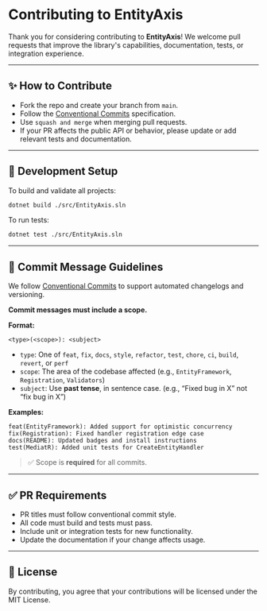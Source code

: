 # Contributing to EntityAxis

Thank you for considering contributing to **EntityAxis**! We welcome pull requests that improve the library's capabilities, documentation, tests, or integration experience.

---

## ✨ How to Contribute

- Fork the repo and create your branch from `main`.
- Follow the [Conventional Commits](https://www.conventionalcommits.org/) specification.
- Use `squash and merge` when merging pull requests.
- If your PR affects the public API or behavior, please update or add relevant tests and documentation.

---

## 🧪 Development Setup

To build and validate all projects:

```bash
dotnet build ./src/EntityAxis.sln
```

To run tests:

```bash
dotnet test ./src/EntityAxis.sln
```

---

## 📝 Commit Message Guidelines

We follow [Conventional Commits](https://www.conventionalcommits.org/) to support automated changelogs and versioning.

**Commit messages must include a scope.**

**Format:**

```
<type>(<scope>): <subject>
```

- `type`: One of `feat`, `fix`, `docs`, `style`, `refactor`, `test`, `chore`, `ci`, `build`, `revert`, or `perf`
- `scope`: The area of the codebase affected (e.g., `EntityFramework`, `Registration`, `Validators`)
- `subject`: Use **past tense**, in sentence case. (e.g., “Fixed bug in X” not “fix bug in X”)

**Examples:**

```
feat(EntityFramework): Added support for optimistic concurrency
fix(Registration): Fixed handler registration edge case
docs(README): Updated badges and install instructions
test(MediatR): Added unit tests for CreateEntityHandler
```

> ✅ Scope is **required** for all commits.

---

## ✅ PR Requirements

- PR titles must follow conventional commit style.
- All code must build and tests must pass.
- Include unit or integration tests for new functionality.
- Update the documentation if your change affects usage.

---

## 📜 License

By contributing, you agree that your contributions will be licensed under the MIT License.
